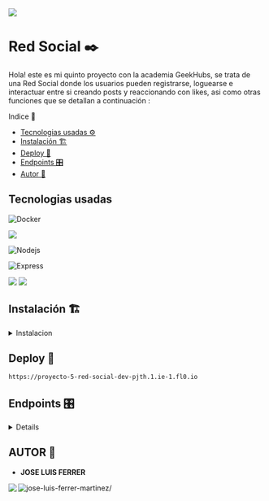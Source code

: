 
<img src="https://previews.123rf.com/images/ideyweb/ideyweb1503/ideyweb150300109/38019476-concepto-de-red-social-medios-de-comunicaci%C3%B3n-gesti%C3%B3n-de-proyectos-gesti%C3%B3n-del-tiempo-la.jpg" />

# Red Social ✒️

Hola! este es mi quinto proyecto con la academia GeekHubs, se trata de una Red Social donde los usuarios pueden registrarse, loguearse e interactuar entre si creando posts y reaccionando con likes, asi como otras funciones que se detallan a continuación :

<summary> Indice 🧾</summary>


- [Tecnologias usadas ⚙](#tecnologias-)
- [Instalación 🏗️](#instalacion-)
- [Deploy 🚀](#deploy-)
- [Endpoints 🎛️](#endpoints)
- [Autor 🎨](#autor-)


## Tecnologias usadas

<img src="https://img.shields.io/badge/docker-2496ED?style=for-the-badge&logo=docker&logoColor=white" 
alt="Docker"/>

<img src="https://img.shields.io/badge/MongoDB-4EA94B?style=for-the-badge&logo=mongodb&logoColor=white"/>

<img src="https://img.shields.io/badge/NodeJs-339933?style=for-the-badge&logo=Node.js&logoColor=white" 
alt="Nodejs" />

<img src="https://img.shields.io/badge/Express.js-335933?style=for-the-badge&logo=express&logoColor=white" 
alt="Express" />

<img src="https://img.shields.io/badge/JavaScript-323330?style=for-the-badge&logo=javascript&logoColor=F7DF1E"/>

<img src="https://img.shields.io/badge/GIT-E44C30?style=for-the-badge&logo=git&logoColor=white"/>



## Instalación 🏗️

<details>

<summary>Instalacion</summary>

**1**

***Clonar el repositorio***
```sh
git clone https://github.com/jluisferrer/Proyecto-5-Red-social
```

**2**

***Instalar dependencias***
```sh
npm install
```

**3**

***Crear archivo .env y agregue sus propios datos como en el ejemplo .env.samples***

**4**

***Poner en marcha el servidor***
```sh
npm run dev
```

**5**

***Agregar datos a las tablas***
***Esto agregará un usuario con cada rol(superadmin, admin y user) asi como un post con cada uno***

```sh
npm run run-seeders
```

</details>

## Deploy 🚀

```sh
https://proyecto-5-red-social-dev-pjth.1.ie-1.fl0.io
```

## Endpoints 🎛️

<details>

***Instalación de Thunder Client para VSC***

Dentro de Visual studio code en el apartado extensiones (normalmente alojado en la parte inferior izquierda) deberá buscar "Thunder Client" e instalar el plugin. 
Junto con el proyecto en la carpeta /HTTP se adjunta un archivo llamado "thunder-collection_STUDIO TATTOO.json" donde se encuentran todos los endpoints disponibles tanto en local como en FL{0} para agregar esta colección pulse sobre el icono de Thunder Client que aparecerá despues de instalarlo en su VSC vaya al apartado "Collections" haga clic en import y busque el archivo "thunder-collection_STUDIO TATTOO.json" para agregarlo. Así podra probar todas las funciones que ofrece este proyecto. A continuacón se muestran todos los edpoints disponibles:

***AUTH***

- REGISTER 

 ```sh
POST proyecto-5-red-social-dev-pjth.1.ie-1.fl0.io/api/auth/register
 ```
***body***

 ```sh
{
   "username":"your-name",
   "email":"your-email",
   "password":"your-password"
}
 ```

- LOGIN 

 ```sh
POST proyecto-5-red-social-dev-pjth.1.ie-1.fl0.io/api/auth/login
 ```
***body***

 ```sh
{
   "email":"your-email",
   "password":"your-password"
}
 ```
***USER***      

- GET ALL USERS

 ```sh
GET proyecto-5-red-social-dev-pjth.1.ie-1.fl0.io/api/users?username=User <-- NECESITA ESTAR REGISTRADO Y TENER PRIVILEGIOS DE SUPERADMIN PARA PODER VISUALIZAR TODOS LOS USUARIOS
 ```

- GET USER PROFILE

 ```sh
GET proyecto-5-red-social-dev-pjth.1.ie-1.fl0.io/api/users/profile  <-- NECESITA ESTAR LOGUEADO Y TENER SU TOKEN DE AUTENTIFICACION PARA PODER VISUALIZAR SU PERFIL
 ```

- UPDATE USER PROFILE

 ```sh
PUT proyecto-5-red-social-dev-pjth.1.ie-1.fl0.io/api/users/profile  <-- NECESITA ESTAR LOGUEADO Y TENER SU TOKEN DE AUTENTIFICACION PARA PODER MODIFICAR CAMPOS DE SU PERFIL
 ```
***body***

 ```sh
{
   "username": "update name",
   "email": "update email",
   "password": "update password"   
}
 ```

- DELETE USER BY ID

 ```sh
DELETE proyecto-5-red-social-dev-pjth.1.ie-1.fl0.io/api/users/  <-- AGREGUE AQUI EL ID DEL USER, NECESITA TENER PERMISOS SUPER-ADMIN
 ```

- GET POSTS BY USER ID

 ```sh
GET proyecto-5-red-social-dev-pjth.1.ie-1.fl0.io/api/users/posts/  <-- AGREGUE AQUI EL ID DEL USER PARA VISUALIZAR SUS POSTS
 ```

***POSTS***  

 - NEW POSTS

```sh
POST proyecto-5-red-social-dev-pjth.1.ie-1.fl0.io/api/posts  <-- NECESITA ESTAR LOGUEADO Y TENER SU TOKEN DE AUTENTIFICACION PARA PODER CREAR UN NUEVO POST 
 ```

***body***

 ```sh
{
   "description": "your description",  
}
 ```

- DELETE POST BY ID

 ```sh
DELETE proyecto-5-red-social-dev-pjth.1.ie-1.fl0.io/api/posts/  <-- AGREGUE AQUI EL ID DEL POST QUE DESEA ELIMINAR, NECESITA ESTAR LOGUEADO Y TENER SU TOKEN DE AUTENTIFICACION
 ```

- UPDATE POST BY ID

 ```sh
PUT proyecto-5-red-social-dev-pjth.1.ie-1.fl0.io/api/posts/  <-- AGREGUE AQUI EL ID DEL POST QUE DESEA ACTUALIZAR, NECESITA ESTAR LOGUEADO Y TENER SU TOKEN DE AUTENTIFICACION
 ```
***body***

 ```sh
{
   "description": "your new description",  
}
 ```

- GET ALL POSTS

 ```sh
GET proyecto-5-red-social-dev-pjth.1.ie-1.fl0.io/api/posts/  <-- NECESITA ESTAR LOGUEADO Y TENER SU TOKEN DE AUTENTIFICACION PARA OBTENER TODOS LOS POSTS
 ```

- GET OWN POSTS

 ```sh
GET proyecto-5-red-social-dev-pjth.1.ie-1.fl0.io/api/posts/own  <-- NECESITA ESTAR LOGUEADO Y TENER SU TOKEN DE AUTENTIFICACION PARA OBTENER SUS POSTS
 ```

- GET POSTS BY

 ```sh
GET proyecto-5-red-social-dev-pjth.1.ie-1.fl0.io/api/posts/  <-- INTRODUZCA AQUI EL ID DEL POST, NECESITA ESTAR LOGUEADO Y TENER SU TOKEN DE AUTENTIFICACION PARA OBTENER SUS POSTS
 ```

- LIKE POST

 ```sh
PUT proyecto-5-red-social-dev-pjth.1.ie-1.fl0.io/api/posts/like/  <-- INTRODUZCA AQUI EL ID DEL POST QUE DESEA DAR LIKE O QUITAR EL LIKE, NECESITA ESTAR LOGUEADO Y TENER SU TOKEN DE AUTENTIFICACION
 ```

</details>

## AUTOR 🎨

- **JOSE LUIS FERRER**


<a href="https://linkedin.com/in/jose-luis-ferrer-martinez/" target="blank"><img align="left" src="https://img.shields.io/badge/LinkedIn-0077B5?style=for-the-badge&logo=linkedin&logoColor=white"/></a>

<a href="https://github.com/jluisferrer/" target="blank"><img align="left" src="https://img.shields.io/badge/GitHub-100000?style=for-the-badge&logo=github&logoColor=white" alt="jose-luis-ferrer-martinez/"/></a>


